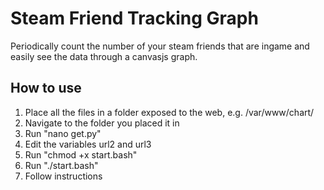 # Steam Friend Tracking Graph
Periodically count the number of your steam friends that are ingame and easily see the data through a canvasjs graph.

## How to use
1. Place all the files in a folder exposed to the web, e.g. /var/www/chart/
2. Navigate to the folder you placed it in
3. Run "nano get.py"
4. Edit the variables url2 and url3
5. Run "chmod +x start.bash"
6. Run "./start.bash"
7. Follow instructions
